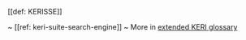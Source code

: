 [[def: KERISSE]]

~ [[ref: keri-suite-search-engine]]
~ More in <a href="https://weboftrust.github.io/WOT-terms/docs/glossary/KERISSE">extended KERI glossary</a>
